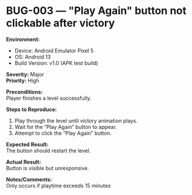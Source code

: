 # BUG-003 — "Play Again" button not clickable after victory

**Environment:**  
- Device: Android Emulator Pixel 5  
- OS: Android 13  
- Build Version: v1.0 (APK test build)

**Severity:** Major  
**Priority:** High  

**Preconditions:**  
Player finishes a level successfully.

**Steps to Reproduce:**  
1. Play through the level until victory animation plays.  
2. Wait for the “Play Again” button to appear.  
3. Attempt to click the “Play Again” button.  

**Expected Result:**  
The button should restart the level.  

**Actual Result:**  
Button is visible but unresponsive.  

**Notes/Comments:**  
Only occurs if playtime exceeds 15 minutes
